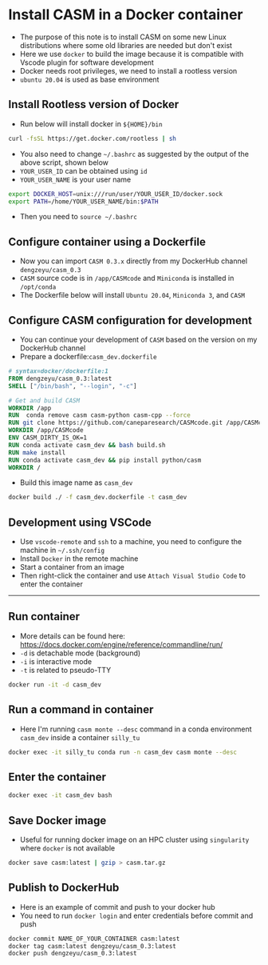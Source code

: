 # Install CASM in a Docker container
- The purpose of this note is to install CASM on some new Linux distributions where some old libraries are needed but don't exist
- Here we use `docker` to build the image because it is compatible with Vscode plugin for software development
- Docker needs root privileges, we need to install a rootless version
- `ubuntu 20.04` is used as base environment
## Install Rootless version of Docker
- Run below will install docker in `${HOME}/bin`
```bash
curl -fsSL https://get.docker.com/rootless | sh
```
- You also need to change `~/.bashrc` as suggested by the output of the above script, shown below
- `YOUR_USER_ID` can be obtained using `id` 
- `YOUR_USER_NAME` is your user name
```bash
export DOCKER_HOST=unix:///run/user/YOUR_USER_ID/docker.sock
export PATH=/home/YOUR_USER_NAME/bin:$PATH
```
- Then you need to `source ~/.bashrc`
## Configure container using a Dockerfile
- Now you can import `CASM 0.3.x` directly from my DockerHub channel `dengzeyu/casm_0.3`
- `CASM` source code is in `/app/CASMcode` and `Miniconda` is installed in `/opt/conda`
- The Dockerfile below will install `Ubuntu 20.04`, `Miniconda 3`, and `CASM`
## Configure CASM configuration for development
- You can continue your development of `CASM` based on the version on my DockerHub channel
- Prepare a dockerfile:`casm_dev.dockerfile`
```dockerfile
# syntax=docker/dockerfile:1
FROM dengzeyu/casm_0.3:latest 
SHELL ["/bin/bash", "--login", "-c"]

# Get and build CASM
WORKDIR /app
RUN  conda remove casm casm-python casm-cpp --force
RUN git clone https://github.com/caneparesearch/CASMcode.git /app/CASMcode
WORKDIR /app/CASMcode
ENV CASM_DIRTY_IS_OK=1
RUN conda activate casm_dev && bash build.sh
RUN make install
RUN conda activate casm_dev && pip install python/casm
WORKDIR /
```
- Build this image name as `casm_dev`
```bash
docker build ./ -f casm_dev.dockerfile -t casm_dev
```
## Development using VSCode
- Use `vscode-remote` and `ssh` to a machine, you need to configure the machine in `~/.ssh/config`
- Install `Docker` in the remote machine
- Start a container from an image
- Then right-click the container and use `Attach Visual Studio Code`  to enter the container
---
## Run container
- More details can be found here: https://docs.docker.com/engine/reference/commandline/run/
- `-d` is detachable mode (background)
- `-i` is interactive mode
- `-t` is related to pseudo-TTY
```bash
docker run -it -d casm_dev
```
## Run a command in container
- Here I'm running `casm monte --desc` command in a conda environment `casm_dev` inside a container `silly_tu`
```bash
docker exec -it silly_tu conda run -n casm_dev casm monte --desc
```
## Enter the container
```bash
docker exec -it casm_dev bash
```
## Save Docker image
- Useful for running docker image on an HPC cluster using `singularity` where `docker` is not available
```bash
docker save casm:latest | gzip > casm.tar.gz
```
## Publish to DockerHub
- Here is an example of commit and push to your docker hub
- You need to run `docker login` and enter credentials before commit and push
```bash
docker commit NAME_OF_YOUR_CONTAINER casm:latest
docker tag casm:latest dengzeyu/casm_0.3:latest
docker push dengzeyu/casm_0.3:latest
```
